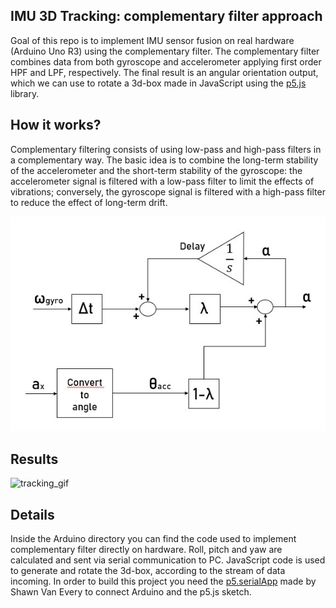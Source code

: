 ## IMU 3D Tracking: complementary filter approach

Goal of this repo is to implement IMU sensor fusion on real hardware (Arduino Uno R3) using the complementary filter.
The complementary filter combines data from both gyroscope and accelerometer applying first order HPF and LPF, respectively. 
The final result is an angular orientation output, which we can use to rotate a 3d-box made in JavaScript using the [p5.js](http://p5js.org/) library.

## How it works?
Complementary filtering consists of using low-pass and high-pass filters in a complementary way. The basic idea is to combine the long-term stability of the accelerometer and the short-term stability of the gyroscope: the accelerometer signal is filtered with a low-pass filter to limit the effects of vibrations; conversely, the gyroscope signal is filtered with a high-pass filter to reduce the effect of long-term drift.

![Complementary filter scheme](comp_filter_scheme.jpg)

## Results

![tracking_gif]()

## Details
Inside the Arduino directory you can find the code used to implement complementary filter directly on hardware.
Roll, pitch and yaw are calculated and sent via serial communication to PC.
JavaScript code is used to generate and rotate the 3d-box, according to the stream of data incoming.
In order to build this project you need the [p5.serialApp](https://github.com/p5-serial/p5.serialcontrol/releases) made by Shawn Van Every to connect Arduino and the p5.js sketch.


